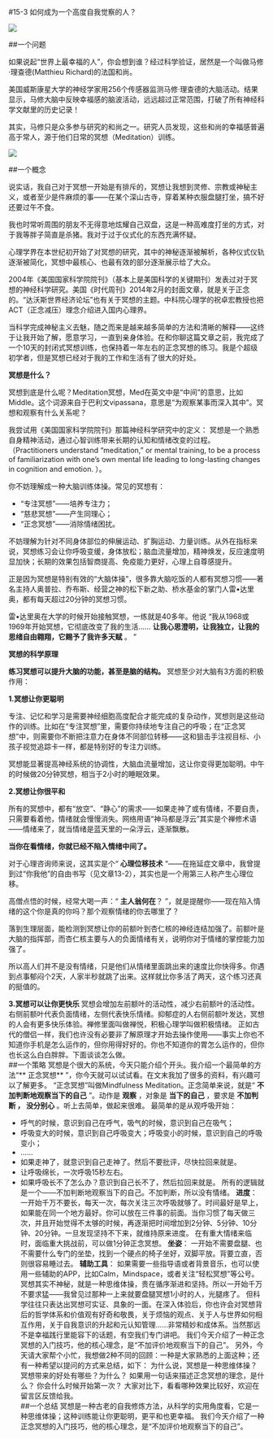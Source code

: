 #15-3 如何成为一个高度自我觉察的人？

![](./_image/img_1534.jpg)

##一个问题

如果说起“世界上最幸福的人”，你会想到谁？经过科学验证，居然是一个叫做马修·理查德(Matthieu Richard)的法国和尚。

美国威斯康星大学的神经学家用256个传感器监测马修·理查德的大脑活动。结果显示，马修大脑中反映幸福感的脑波活动，远远超过正常范围，打破了所有神经科学文献里的历史记录！

其实，马修只是众多参与研究的和尚之一。研究人员发现，这些和尚的幸福感普遍高于常人，源于他们日常的冥想（Meditation）训练。    

![](./_image/img_1535.jpg)

##一个概念

说实话，我自己对于冥想一开始是有排斥的，冥想让我想到灵修、宗教或神秘主义，或者至少是件麻烦的事——在某个深山古寺，穿着某种衣服盘腿打坐，搞不好还要过午不食。

我也时常听周围的朋友不无得意地炫耀自己双盘，这是一种高难度打坐的方式，对于我等胖子简直是杀猪。我对于过于仪式化的东西充满怀疑。

心理学界在本世纪初开始了对冥想的研究，其中的神秘逐渐被解析，各种仪式仪轨逐渐被简化，冥想中最核心、也最有效的部分逐渐展示给了大众。

2004年《美国国家科学院院刊》（基本上是美国科学的关键期刊）发表过对于冥想的神经科学研究。美国《时代周刊》2014年2月的封面文章，就是关于正念的。“达沃斯世界经济论坛”也有关于冥想的主题。中科院心理学的祝卓宏教授也把ACT（正念减压）理念介绍进入国内心理界。

当科学完成神秘主义去魅，随之而来是越来越多简单的方法和清晰的解释——这终于让我开始了解，愿意学习，一直到亲身体验。在和你聊这篇文章之前，我完成了一个10天的封闭式冥想训练，也保持着一年左右的正念冥想的练习。我是个超级初学者，但是冥想已经对于我的工作和生活有了很大的好处。    

**冥想是什么？**

冥想到底是什么呢？Meditation冥想，Med在英文中是“中间”的意思，比如Middle。这个词源来自于巴利文vipassana，意思是“为观察某事而深入其中”。冥想和观察有什么关系呢？

我尝试用《美国国家科学院院刊》那篇神经科学研究中的定义： 冥想是一个熟悉自身精神活动，通过心智训练带来长期的认知和情绪改变的过程。 （Practitioners understand “meditation,” or mental training, to be a process of familiarization with one’s own mental life leading to long-lasting changes in cognition and emotion. ）。

你不妨理解成一种大脑训练体操。常见的冥想有：
- “专注冥想”——培养专注力；
- “慈悲冥想”——产生同理心；
- “正念冥想”——消除情绪困扰。 

不妨理解为针对不同身体部位的伸展运动、扩胸运动、力量训练。从外在指标来说，冥想练习会让你呼吸变缓，身体放松；脑血流量增加，精神焕发，反应速度明显加快；长期的效果包括智商提高、免疫能力更好，心理上自尊感提升。

正是因为冥想是特别有效的“大脑体操”，很多靠大脑吃饭的人都有冥想习惯——著名主持人奥普拉、乔布斯、经营之神的松下新之助、桥水基金的掌门人雷•达里奥，都有每天超过20分钟的冥想习惯。

雷•达里奥在大学的时候开始接触冥想，一练就是40多年。他说 “我从1968或1969年开始冥想，它彻底改变了我的生活…… **让我心思澄明，让我独立，让我的思绪自由翱翔，它赐予了我许多天赋** 。 ”

**冥想的科学原理**

**练习冥想可以提升大脑的功能，甚至是脑的结构。** 冥想至少对大脑有3方面的积极作用：    

**1.冥想让你更聪明**

专注、记忆和学习是需要神经细胞高度配合才能完成的复杂动作，冥想则是这些动作的训练。比如在“专注冥想”里，需要你持续地专注自己的呼吸；在“正念冥想”中，则需要你不断把注意力在身体不同部位转移——这和狙击手注视目标、小孩子视觉追踪卡一样，都是特别好的专注力训练。

冥想能显著提高神经系统的协调性，大脑血流量增加，这让你变得更加聪明。中午的时候做20分钟冥想，相当于2小时的睡眠效果。

**2.冥想让你很平和**

所有的冥想中，都有“放空”、“静心”的需求——如果走神了或有情绪，不要自责，只需要看着他，情绪就会慢慢消失。网络用语“神马都是浮云”其实是个禅修术语——情绪来了，就当情绪是蓝天里的一朵浮云，逐渐飘散。

**当你在看情绪，你就已经不陷入情绪中间了。**

对于心理咨询师来说，这其实是个“ **心理位移技术** “——在拖延症文章中，我曾提到过“你我他”的自由书写（见文章13-2），其实也是一个用第三人称产生心理位移。

高僧点悟的时候，经常大喝一声：“ **主人翁何在**？ ”，就是提醒你——现在陷入情绪的这个你是真的你吗？那个观察情绪的你去哪里了？

落到生理层面，能检测到冥想让你的前额叶到杏仁核的神经连结加强了。前额叶是大脑的指挥部，而杏仁核主要与人的负面情绪有关，说明你对于情绪的掌控能力加强了。

所以高人们并不是没有情绪，只是他们从情绪里面跳出来的速度比你快得多。你遇到点事郁闷个2天，人家半秒就跳了出来。这样就比你多活了两天，这个练习还真的挺值的。

**3.冥想可以让你更快乐**
冥想会增加左前额叶的活动性，减少右前额叶的活动性。右侧前额叶代表负面情绪，左侧代表快乐情绪。抑郁症的人右侧前额叶发达，冥想的人会有更多快乐体验。禅修里面叫做禅悦，积极心理学叫做积极情绪。
正如古代的僧侣一样，我们也许没有必要非了解原理才开始去操作使用——事实上你也不知道你手机是怎么运作的，但你用得好好的。你也不知道你的胃怎么运作的，但你也长这么白白胖胖。下面谈谈怎么做。    
##一个策略
冥想是个很大的系统，今天只能介绍个开头。我介绍一个最简单的方法“** 正念冥想** ”，你今天就可以试试看。在文末我加了很多的资料，有兴趣可以了解更多。
“正念冥想”叫做Mindfulness Meditation。正念简单来说，就是“ **不加判断地观察当下的自己** ”。动作是 **观察** ，对象是 **当下的自己** ，要求是 **不加判断 ， 没分别心** 。听上去简单，做起来很难。
最简单的是从观呼吸开始：
- 呼气的时候，意识到自己在呼气，吸气的时候，意识到自己在吸气；
- 呼吸变大的时候，意识到自己呼吸变大；呼吸变小的时候，意识到自己的呼吸变小；
- ……
- 如果走神了，就意识到自己走神了。然后不要批评，尽快拉回来就是。
- 让呼吸绵长，一次呼吸15秒左右。
- 如果呼吸长不了怎么办？意识到自己长不了，然后拉回来就是。 
所有的逻辑就是一个——不加判断地观察当下的自己。不加判断，所以没有情绪。
**进度**： 一开始千万不要长，每天一次，每次关注三次呼吸就够了。时间最好是早上，如果能在同一个地方最好。你可以放在三件事的前面。当你习惯了每天做三次，并且开始觉得不太够的时候，再逐渐把时间增加到2分钟、5分钟、10分钟、20分钟。一旦发现坚持不下来，就维持原来进度。
在有重大情绪来临时，面临重大挑战前，可以做1分钟正念冥想。
**坐姿**： 一开始不需要盘腿、也不需要什么专门的坐垫，找到一个硬点的椅子坐好，双脚平放。背要立直，否则很容易睡过去。
**辅助工具**： 如果需要一些指导语或者背景音乐，也可以使用一些辅助的APP，比如Calm，Mindspace，或者关注“轻松冥想”等公号。
冥想其实不神秘，就是一种思维体操，贵在循序渐进和坚持。所以一开始千万不要求猛——我曾见过那种一上来就要盘腿冥想1小时的人，光腿疼了。
但科学往往只表达出冥想可实证、具象的一面。在深入体验后，你也许会对冥想背后的哲学体系和价值观有好奇和敬畏，关于烦恼的观点、关于人与世界如何相互作用，关于自我意识的升起和元认知管理……非常精妙和成体系。当然那远不是幸福践行里能容下的话题，有空我们专门讲吧。
我们今天介绍了一种正念冥想的入门技巧，他的核心理念，是“不加评价地观察当下的自己”。
另外，今天请大家帮个小忙，我想做2种不同的回顾：一种是大家熟悉的上面这种；还有一种希望以提问的方式来总结，如下：
为什么说，冥想是一种思维体操？
冥想带来的好处有哪些？为什么？
如果用一句话来描述正念冥想的理念，是什么？
你会什么时候开始第一次？
大家对比下，看看哪种效果比较好，欢迎在留言区反馈给我。    
##一个总结
冥想是一种古老的自我修炼方法，从科学的实用角度看，它是一种思维体操；这种训练能让你更聪明，更平和也更幸福。
我们今天介绍了一种正念冥想的入门技巧，他的核心理念，是“不加评价地观察当下的自己”。
